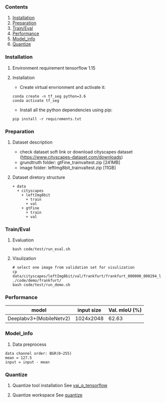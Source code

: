 ### Contents
1. [Installation](#installation)
2. [Preparation](#preparation)
3. [Train/Eval](#traineval)
4. [Performance](#performance)
5. [Model_info](#model_info)
6. [Quantize](#quantize)

### Installation

1. Environment requirement
   tensorflow 1.15

2. Installation
   - Create virtual envrionment and activate it:
   ```shell
   conda create -n tf_seg python=3.6
   conda activate tf_seg
   ```
   - Install all the python dependencies using pip:
   ```shell
   pip install -r requirements.txt
   ```

### Preparation

1. Dataset description

    - check dataset soft link or download cityscapes dataset (https://www.cityscapes-dataset.com/downloads)
    - grundtruth folder: gtFine_trainvaltest.zip [241MB]
    - image folder: leftImg8bit_trainvaltest.zip [11GB]

2. Dataset diretory structure
   ```
   + data
     + cityscapes
       + leftImg8bit
         + train
         + val
       + gtFine
         + train
         + val
    ```

### Train/Eval

1. Evaluation
    ```shell
    bash code/test/run_eval.sh
    ```
2. Visulization
    ```shell
    # select one image from validation set for visulization
    cp data/cityscapes/leftImg8bit/val/frankfurt/frankfurt_000000_000294_leftImg8bit.png  ./code/demo/frankfurt/
    bash code/test/run_demo.sh
    ```
### Performance

| model | input size | Val. mIoU (%)| 
|-------|------------|--------------|
| Deeplabv3+(MobileNetv2)| 1024x2048 | 62.63 | 

### Model_info

1. Data preprocess
  ```
  data channel order: BGR(0~255)                  
  mean = 127.5
  input = input - mean
  ``` 

### Quantize
1. Quantize tool installation
  See [vai_q_tensorflow](https://github.com/Xilinx/Vitis-AI/tree/master/Vitis-AI-Quantizer/vai_q_tensorflow)

2. Quantize workspace
  See [quantize](./code/quantize/)
